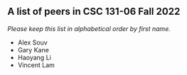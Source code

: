 A list of peers in CSC 131-06 Fall 2022
--------------------------------------------------

*Please keep this list in alphabetical order by first name.*
* Alex Souv
* Gary Kane
* Haoyang Li
* Vincent Lam